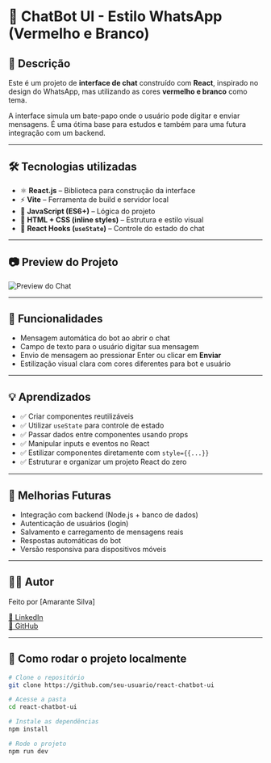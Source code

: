 # 🤖 ChatBot UI - Estilo WhatsApp (Vermelho e Branco)

## 📌 Descrição

Este é um projeto de **interface de chat** construído com **React**, inspirado no design do WhatsApp, mas utilizando as cores **vermelho e branco** como tema.

A interface simula um bate-papo onde o usuário pode digitar e enviar mensagens. É uma ótima base para estudos e também para uma futura integração com um backend.

---

## 🛠️ Tecnologias utilizadas

- ⚛️ **React.js** – Biblioteca para construção da interface
- ⚡ **Vite** – Ferramenta de build e servidor local
- 🧠 **JavaScript (ES6+)** – Lógica do projeto
- 🎨 **HTML + CSS (inline styles)** – Estrutura e estilo visual
- 🧩 **React Hooks (`useState`)** – Controle do estado do chat

---

## 📷 Preview do Projeto

![Preview do Chat](./assets/chat-preview.png)

---

## 🧪 Funcionalidades

- Mensagem automática do bot ao abrir o chat
- Campo de texto para o usuário digitar sua mensagem
- Envio de mensagem ao pressionar Enter ou clicar em **Enviar**
- Estilização visual clara com cores diferentes para bot e usuário

---

## 💡 Aprendizados

- ✅ Criar componentes reutilizáveis
- ✅ Utilizar `useState` para controle de estado
- ✅ Passar dados entre componentes usando props
- ✅ Manipular inputs e eventos no React
- ✅ Estilizar componentes diretamente com `style={{...}}`
- ✅ Estruturar e organizar um projeto React do zero

---

## 🚧 Melhorias Futuras

- Integração com backend (Node.js + banco de dados)
- Autenticação de usuários (login)
- Salvamento e carregamento de mensagens reais
- Respostas automáticas do bot
- Versão responsiva para dispositivos móveis

---

## 👨‍💻 Autor

Feito por [Amarante Silva]

[🔗 LinkedIn](https://www.linkedin.com/in/amarante-silva-126619100/)  
[🐙 GitHub](https://github.com/AmaranteWellington)

---

## 📂 Como rodar o projeto localmente

```bash
# Clone o repositório
git clone https://github.com/seu-usuario/react-chatbot-ui

# Acesse a pasta
cd react-chatbot-ui

# Instale as dependências
npm install

# Rode o projeto
npm run dev
```
